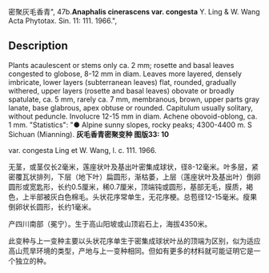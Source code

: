 密聚灰毛香青",
47b.**Anaphalis cinerascens var. congesta** Y. Ling & W. Wang Acta Phytotax. Sin. 11: 111. 1966.",

## Description
Plants acaulescent or stems only ca. 2 mm; rosette and basal leaves congested to globose, 8-12 mm in diam. Leaves more layered, densely imbricate, lower layers (subterranean leaves) flat, rounded, gradually withered, upper layers (rosette and basal leaves) obovate or broadly spatulate, ca. 5 mm, rarely ca. 7 mm, membranous, brown, upper parts gray lanate, base glabrous, apex obtuse or rounded. Capitulum usually solitary, without peduncle. Involucre 12-15 mm in diam. Achene obovoid-oblong, ca. 1 mm.
  "Statistics": "● Alpine sunny slopes, rocky peaks; 4300-4400 m. S Sichuan (Mianning).
**灰毛香青密聚变种 图版33: 10**

var. congesta Ling et W. Wang, l. c. 111. 1966.

无茎，或茎仅长2毫米，莲座状叶及基出叶密集成球状，径8-12毫米。叶多层，紧密覆瓦状排列，下层（地下叶）扁圆形，渐枯萎，上层（莲座状叶及基出叶）倒卵圆形或宽匙形，长约0.5厘米，稀0.7厘米，顶端钝或圆形，基部无毛，膜质，褐色，上半部被灰白色棉毛。头状花序常单生，无花序梗。总苞径12-15毫米。瘦果倒卵状长圆形，长约1毫米。

产四川南部（冕宁）。生于高山阳坡或山顶岩石上，海拔4350米。

此变种与上一变种主要以头状花序单生于密集成球状叶丛的顶端为区别，似为适应高山荒旱环境的类型，产地与上一变种相同。但如有更多的材料就可能证明它是一个独立的种。
